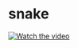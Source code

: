 # snake

[![Watch the video](https://img.youtube.com/vi/YZAyppwumo4/maxresdefault.jpg)](https://youtu.be/YZAyppwumo4)

